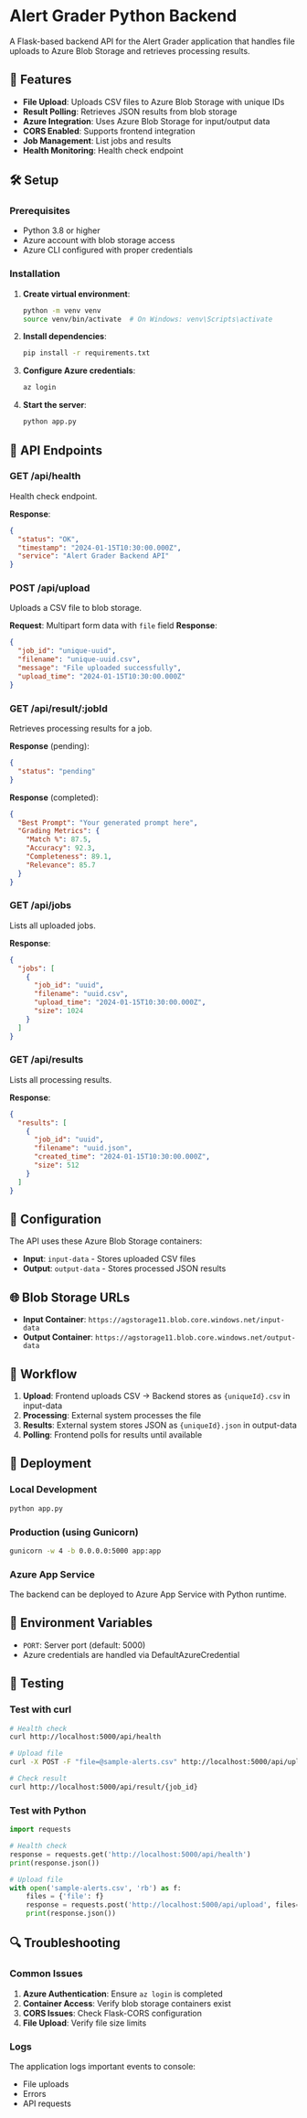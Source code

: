 # Alert Grader Python Backend

A Flask-based backend API for the Alert Grader application that handles file uploads to Azure Blob Storage and retrieves processing results.

## 🚀 Features

- **File Upload**: Uploads CSV files to Azure Blob Storage with unique IDs
- **Result Polling**: Retrieves JSON results from blob storage
- **Azure Integration**: Uses Azure Blob Storage for input/output data
- **CORS Enabled**: Supports frontend integration
- **Job Management**: List jobs and results
- **Health Monitoring**: Health check endpoint

## 🛠 Setup

### Prerequisites
- Python 3.8 or higher
- Azure account with blob storage access
- Azure CLI configured with proper credentials

### Installation

1. **Create virtual environment**:
   ```bash
   python -m venv venv
   source venv/bin/activate  # On Windows: venv\Scripts\activate
   ```

2. **Install dependencies**:
   ```bash
   pip install -r requirements.txt
   ```

3. **Configure Azure credentials**:
   ```bash
   az login
   ```

4. **Start the server**:
   ```bash
   python app.py
   ```

## 📡 API Endpoints

### GET /api/health
Health check endpoint.

**Response**:
```json
{
  "status": "OK",
  "timestamp": "2024-01-15T10:30:00.000Z",
  "service": "Alert Grader Backend API"
}
```

### POST /api/upload
Uploads a CSV file to blob storage.

**Request**: Multipart form data with `file` field
**Response**: 
```json
{
  "job_id": "unique-uuid",
  "filename": "unique-uuid.csv",
  "message": "File uploaded successfully",
  "upload_time": "2024-01-15T10:30:00.000Z"
}
```

### GET /api/result/:jobId
Retrieves processing results for a job.

**Response** (pending):
```json
{
  "status": "pending"
}
```

**Response** (completed):
```json
{
  "Best Prompt": "Your generated prompt here",
  "Grading Metrics": {
    "Match %": 87.5,
    "Accuracy": 92.3,
    "Completeness": 89.1,
    "Relevance": 85.7
  }
}
```

### GET /api/jobs
Lists all uploaded jobs.

**Response**:
```json
{
  "jobs": [
    {
      "job_id": "uuid",
      "filename": "uuid.csv",
      "upload_time": "2024-01-15T10:30:00.000Z",
      "size": 1024
    }
  ]
}
```

### GET /api/results
Lists all processing results.

**Response**:
```json
{
  "results": [
    {
      "job_id": "uuid",
      "filename": "uuid.json",
      "created_time": "2024-01-15T10:30:00.000Z",
      "size": 512
    }
  ]
}
```

## 🔧 Configuration

The API uses these Azure Blob Storage containers:
- **Input**: `input-data` - Stores uploaded CSV files
- **Output**: `output-data` - Stores processed JSON results

## 🌐 Blob Storage URLs

- **Input Container**: `https://agstorage11.blob.core.windows.net/input-data`
- **Output Container**: `https://agstorage11.blob.core.windows.net/output-data`

## 🔄 Workflow

1. **Upload**: Frontend uploads CSV → Backend stores as `{uniqueId}.csv` in input-data
2. **Processing**: External system processes the file
3. **Results**: External system stores JSON as `{uniqueId}.json` in output-data
4. **Polling**: Frontend polls for results until available

## 🚀 Deployment

### Local Development
```bash
python app.py
```

### Production (using Gunicorn)
```bash
gunicorn -w 4 -b 0.0.0.0:5000 app:app
```

### Azure App Service
The backend can be deployed to Azure App Service with Python runtime.

## 📝 Environment Variables

- `PORT`: Server port (default: 5000)
- Azure credentials are handled via DefaultAzureCredential

## 🧪 Testing

### Test with curl
```bash
# Health check
curl http://localhost:5000/api/health

# Upload file
curl -X POST -F "file=@sample-alerts.csv" http://localhost:5000/api/upload

# Check result
curl http://localhost:5000/api/result/{job_id}
```

### Test with Python
```python
import requests

# Health check
response = requests.get('http://localhost:5000/api/health')
print(response.json())

# Upload file
with open('sample-alerts.csv', 'rb') as f:
    files = {'file': f}
    response = requests.post('http://localhost:5000/api/upload', files=files)
    print(response.json())
```

## 🔍 Troubleshooting

### Common Issues
1. **Azure Authentication**: Ensure `az login` is completed
2. **Container Access**: Verify blob storage containers exist
3. **CORS Issues**: Check Flask-CORS configuration
4. **File Upload**: Verify file size limits

### Logs
The application logs important events to console:
- File uploads
- Errors
- API requests

